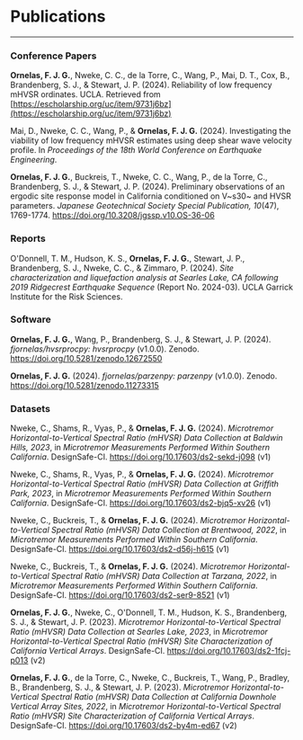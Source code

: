 # Publications
---

### Conference Papers

**Ornelas, F. J. G.**, Nweke, C. C., de la Torre, C., Wang, P., Mai, D. T., Cox, B., Brandenberg, S. J., & Stewart, J. P. (2024). Reliability of low frequency mHVSR ordinates. UCLA. Retrieved from [https://escholarship.org/uc/item/9731j6bz](https://escholarship.org/uc/item/9731j6bz)

Mai, D., Nweke, C. C., Wang, P., & **Ornelas, F. J. G.** (2024). Investigating the viability of low frequency mHVSR estimates using deep shear wave velocity profile. In *Proceedings of the 18th World Conference on Earthquake Engineering*.

**Ornelas, F. J. G.**, Buckreis, T., Nweke, C. C., Wang, P., de la Torre, C., Brandenberg, S. J., & Stewart, J. P. (2024). Preliminary observations of an ergodic site response model in California conditioned on V~s30~ and HVSR parameters. *Japanese Geotechnical Society Special Publication, 10*(47), 1769-1774. https://doi.org/10.3208/jgssp.v10.OS-36-06

### Reports

O'Donnell, T. M., Hudson, K. S., **Ornelas, F. J. G.**, Stewart, J. P., Brandenberg, S. J., Nweke, C. C., & Zimmaro, P. (2024). *Site characterization and liquefaction analysis at Searles Lake, CA following 2019 Ridgecrest Earthquake Sequence* (Report No. 2024-03). UCLA Garrick Institute for the Risk Sciences.

### Software

**Ornelas, F. J. G.**, Wang, P., Brandenberg, S. J., & Stewart, J. P. (2024). *fjornelas/hvsrprocpy: hvsrprocpy* (v1.0.0). Zenodo. https://doi.org/10.5281/zenodo.12672550

**Ornelas, F. J. G.** (2024). *fjornelas/parzenpy: parzenpy* (v1.0.0). Zenodo. https://doi.org/10.5281/zenodo.11273315

### Datasets

Nweke, C., Shams, R., Vyas, P., & **Ornelas, F. J. G.** (2024). *Microtremor Horizontal-to-Vertical Spectral Ratio (mHVSR) Data Collection at Baldwin Hills, 2023*, in *Microtremor Measurements Performed Within Southern California*. DesignSafe-CI. https://doi.org/10.17603/ds2-sekd-j098 (v1)

Nweke, C., Shams, R., Vyas, P., & **Ornelas, F. J. G.** (2024). *Microtremor Horizontal-to-Vertical Spectral Ratio (mHVSR) Data Collection at Griffith Park, 2023*, in *Microtremor Measurements Performed Within Southern California*. DesignSafe-CI. https://doi.org/10.17603/ds2-bjq5-xv26 (v1)

Nweke, C., Buckreis, T., & **Ornelas, F. J. G.** (2024). *Microtremor Horizontal-to-Vertical Spectral Ratio (mHVSR) Data Collection at Brentwood, 2022*, in *Microtremor Measurements Performed Within Southern California*. DesignSafe-CI. https://doi.org/10.17603/ds2-d56j-h615 (v1)

Nweke, C., Buckreis, T., & **Ornelas, F. J. G.** (2024). *Microtremor Horizontal-to-Vertical Spectral Ratio (mHVSR) Data Collection at Tarzana, 2022*, in *Microtremor Measurements Performed Within Southern California*. DesignSafe-CI. https://doi.org/10.17603/ds2-ser9-8521 (v1)

**Ornelas, F. J. G.**, Nweke, C., O'Donnell, T. M., Hudson, K. S., Brandenberg, S. J., & Stewart, J. P. (2023). *Microtremor Horizontal-to-Vertical Spectral Ratio (mHVSR) Data Collection at Searles Lake, 2023*, in *Microtremor Horizontal-to-Vertical Spectral Ratio (mHVSR) Site Characterization of California Vertical Arrays*. DesignSafe-CI. https://doi.org/10.17603/ds2-1fcj-p013 (v2)

**Ornelas, F. J. G.**, de la Torre, C., Nweke, C., Buckreis, T., Wang, P., Bradley, B., Brandenberg, S. J., & Stewart, J. P. (2023). *Microtremor Horizontal-to-Vertical Spectral Ratio (mHVSR) Data Collection at California Downhole Vertical Array Sites, 2022*, in *Microtremor Horizontal-to-Vertical Spectral Ratio (mHVSR) Site Characterization of California Vertical Arrays*. DesignSafe-CI. https://doi.org/10.17603/ds2-by4m-ed67 (v2)
